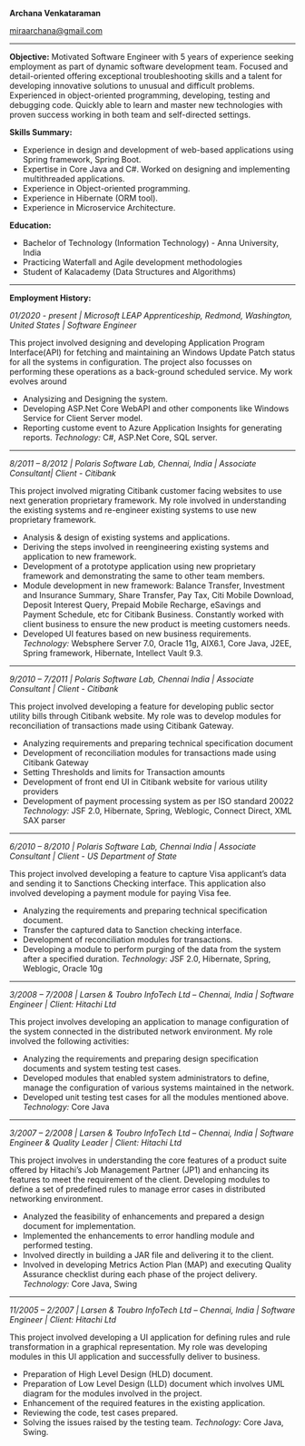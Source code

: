 **Archana Venkataraman**

miraarchana@gmail.com
________________________________________________________________________________________________________________________________________	
**Objective:**
Motivated Software Engineer with 5 years of experience seeking employment as part of dynamic software development team. Focused and detail-oriented offering exceptional troubleshooting skills and a talent for developing innovative solutions to unusual and difficult problems. Experienced in object-oriented programming, developing, testing and debugging code. Quickly able to learn and master new technologies with proven success working in both team and self-directed settings.

**Skills Summary:**
 * Experience in design and development of web-based applications using Spring framework, Spring Boot.
 * Expertise in Core Java and C#. Worked on designing and implementing multithreaded applications.
 * Experience in Object-oriented programming.
 * Experience in Hibernate (ORM tool).
 * Experience in Microservice Architecture.

**Education:**
* Bachelor of Technology  (Information Technology)  - Anna University, India
* Practicing Waterfall and Agile development methodologies
* Student of Kalacademy (Data Structures and Algorithms)
________________________________________________________________________________________________________________________________________

**Employment History:**

*01/2020 - present | Microsoft LEAP Apprenticeship, Redmond, Washington, United States | Software Engineer*

This project involved designing and developing Application Program Interface(API) for fetching and maintaining an Windows Update Patch status for all the systems in configuration. The project also focusses on performing these operations as a back-ground scheduled service. My work evolves around
- Analysizing and Designing the system. 
- Developing ASP.Net Core WebAPI and other components like Windows Service for Client Server model.
- Reporting custome event to Azure Application Insights for generating reports.
*Technology:*
C#, ASP.Net Core, SQL server.
----------------------------------------------------------------------------------------------------------------------------------------
*8/2011 – 8/2012 | Polaris Software Lab, Chennai, India | Associate Consultant| Client - Citibank*

This project involved migrating Citibank customer facing websites to use next generation proprietary framework. My role involved in understanding the existing systems and re-engineer existing systems to use new proprietary framework.

- Analysis & design of existing systems and applications.
- Deriving the steps involved in reengineering existing systems and application to new framework.
- Development of a prototype application using new proprietary framework and demonstrating the same to other team members.
- Module development in new framework: Balance Transfer, Investment and Insurance Summary, Share Transfer, Pay Tax, Citi Mobile   Download, Deposit Interest Query, Prepaid Mobile Recharge, eSavings and Payment Schedule, etc for Citibank Business.
Constantly worked with client business to ensure the new product is meeting customers needs.
- Developed UI features based on new business requirements.
*Technology:*
Websphere Server 7.0, Oracle 11g, AIX6.1, Core Java, J2EE, Spring framework, Hibernate, Intellect Vault 9.3.
----------------------------------------------------------------------------------------------------------------------------------------
*9/2010 – 7/2011 | Polaris Software Lab, Chennai India | Associate Consultant | Client - Citibank*

This project involved developing a feature for developing public sector utility bills through Citibank website. My role was to develop modules for reconciliation of transactions made using Citibank Gateway.
- Analyzing requirements and preparing technical specification document
- Development of reconciliation modules for transactions made using Citibank Gateway
- Setting Thresholds and limits for Transaction amounts
- Development of front end UI in Citibank website for various utility providers
- Development of payment processing system as per ISO standard 20022
*Technology:*
JSF 2.0, Hibernate, Spring, Weblogic, Connect Direct, XML SAX parser
----------------------------------------------------------------------------------------------------------------------------------------
*6/2010 – 8/2010 | Polaris Software Lab, Chennai India | Associate Consultant | Client - US Department of State*

This project involved developing a feature to capture Visa applicant’s data and sending it to Sanctions Checking interface. This application also involved developing a payment module for paying Visa fee.
- Analyzing the requirements and preparing technical specification document.
- Transfer the captured data to Sanction checking interface.
- Development of reconciliation modules for transactions.
- Developing a module to perform purging of the data from the system after a specified duration.
*Technology:*
JSF 2.0, Hibernate, Spring, Weblogic, Oracle 10g
----------------------------------------------------------------------------------------------------------------------------------------
*3/2008 – 7/2008 | Larsen & Toubro InfoTech Ltd – Chennai, India | Software Engineer | Client: Hitachi Ltd*

This project involves developing an application to manage configuration of the system connected in the distributed network environment. My role involved the following activities:
- Analyzing the requirements and preparing design specification documents and system testing test cases.
- Developed modules that enabled system administrators to define, manage the configuration of various systems maintained in the network.
- Developed unit testing test cases for all the modules mentioned above.
*Technology:*
Core Java
----------------------------------------------------------------------------------------------------------------------------------------
*3/2007 – 2/2008 | Larsen & Toubro InfoTech Ltd – Chennai, India | Software Engineer & Quality Leader | Client: Hitachi Ltd*

This project involves in understanding the core features of a product suite offered by Hitachi’s Job Management Partner (JP1) and enhancing its features to meet the requirement of the client.  Developing modules to define a set of predefined rules to manage error cases in distributed networking environment.
- Analyzed the feasibility of enhancements and prepared a design document for implementation.
- Implemented the enhancements to error handling module  and performed testing.
- Involved directly in building a JAR file and delivering it to the client.
- Involved in developing Metrics Action Plan (MAP) and executing Quality Assurance checklist during each phase of the project delivery.
*Technology:*
Core Java, Swing
----------------------------------------------------------------------------------------------------------------------------------------
*11/2005 – 2/2007 | Larsen & Toubro InfoTech Ltd – Chennai, India | Software Engineer | Client: Hitachi Ltd*

This project involved developing a UI application for defining rules and rule transformation in a graphical representation. My role was developing modules in this UI application and successfully deliver to business.
- Preparation of High Level Design (HLD) document.
- Preparation of Low Level Design (LLD) document which involves UML diagram for the modules involved in the project.
- Enhancement of the required features in the existing application.
- Reviewing the code, test cases prepared.
- Solving the issues raised by the testing team.
*Technology:*
Core Java, Swing.
